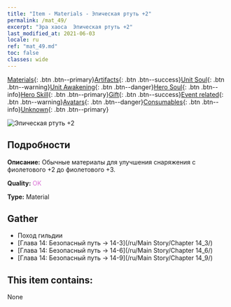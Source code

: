 ```yaml
---
title: "Item - Materials - Эпическая ртуть +2"
permalink: /mat_49/
excerpt: "Эра хаоса  Эпическая ртуть +2"
last_modified_at: 2021-06-03
locale: ru
ref: "mat_49.md"
toc: false
classes: wide
---
```

 [Materials](/ItemsRU/){: .btn .btn--primary}[Artifacts](/ItemsRU/Artifacts/){: .btn .btn--success}[Unit Soul](/ItemsRU/UnitSoul/){: .btn .btn--warning}[Unit Awakening](/ItemsRU/UnitAwakening/){: .btn .btn--danger}[Hero Soul](/ItemsRU/HeroSoul/){: .btn .btn--info}[Hero Skill](/ItemsRU/HeroSkill/){: .btn .btn--primary}[Gift](/ItemsRU/Gift/){: .btn .btn--success}[Event related](/ItemsRU/Events/){: .btn .btn--warning}[Avatars](/ItemsRU/Avatars/){: .btn .btn--danger}[Consumables](/ItemsRU/Consumables/){: .btn .btn--info}[Unknown](/ItemsRU/Unknown/){: .btn .btn--primary}

 ![Эпическая ртуть +2](/images/t/i_cailiao_shuiyin2.png)

## Подробности
 **Описание:** Обычные материалы для улучшения снаряжения c фиолетового +2 до фиолетового +3.

 **Quality:** <span style="color: #DA70D6">OK</span>

 **Type:** Material

## Gather

*    Поход гильдии 
*    [Глава 14: Безопасный путь -> 14-3](/ru/Main Story/Chapter 14_3/) 
*    [Глава 14: Безопасный путь -> 14-6](/ru/Main Story/Chapter 14_6/) 
*    [Глава 14: Безопасный путь -> 14-9](/ru/Main Story/Chapter 14_9/) 

## This item contains:

  None

